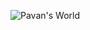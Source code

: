 ![Pavan's World](https://user-images.githubusercontent.com/1688726/52343198-46d5e180-29cc-11e9-8f7e-3b80ad7c712a.png)
